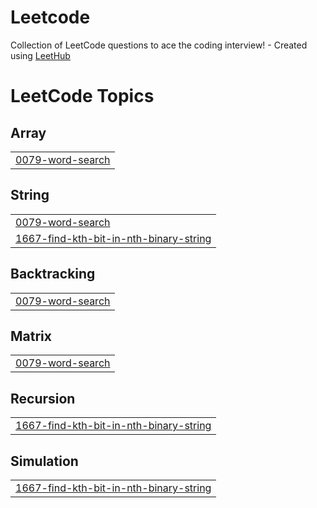 # Leetcode
Collection of LeetCode questions to ace the coding interview! - Created using [LeetHub](https://github.com/QasimWani/LeetHub)

<!---LeetCode Topics Start-->
# LeetCode Topics
## Array
|  |
| ------- |
| [0079-word-search](https://github.com/Sameer-Pal/Leetcode/tree/master/0079-word-search) |
## String
|  |
| ------- |
| [0079-word-search](https://github.com/Sameer-Pal/Leetcode/tree/master/0079-word-search) |
| [1667-find-kth-bit-in-nth-binary-string](https://github.com/Sameer-Pal/Leetcode/tree/master/1667-find-kth-bit-in-nth-binary-string) |
## Backtracking
|  |
| ------- |
| [0079-word-search](https://github.com/Sameer-Pal/Leetcode/tree/master/0079-word-search) |
## Matrix
|  |
| ------- |
| [0079-word-search](https://github.com/Sameer-Pal/Leetcode/tree/master/0079-word-search) |
## Recursion
|  |
| ------- |
| [1667-find-kth-bit-in-nth-binary-string](https://github.com/Sameer-Pal/Leetcode/tree/master/1667-find-kth-bit-in-nth-binary-string) |
## Simulation
|  |
| ------- |
| [1667-find-kth-bit-in-nth-binary-string](https://github.com/Sameer-Pal/Leetcode/tree/master/1667-find-kth-bit-in-nth-binary-string) |
<!---LeetCode Topics End-->